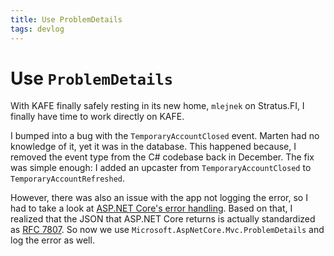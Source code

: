 ```yaml
---
title: Use ProblemDetails
tags: devlog
---
```


# Use `ProblemDetails`

With KAFE finally safely resting in its new home, `mlejnek` on Stratus.FI, I finally have time to work directly on KAFE.

I bumped into a bug with the `TemporaryAccountClosed` event.
Marten had no knowledge of it, yet it was in the database.
This happened because, I removed the event type from the C# codebase back in December.
The fix was simple enough: I added an upcaster from `TemporaryAccountClosed` to `TemporaryAccountRefreshed`.

However, there was also an issue with the app not logging the error, so I had to take a look at
[ASP.NET Core's error handling](https://learn.microsoft.com/en-us/aspnet/core/fundamentals/error-handling).
Based on that, I realized that the JSON that ASP.NET Core returns is actually standardized as
[RFC 7807](https://datatracker.ietf.org/doc/html/rfc7807).
So now we use `Microsoft.AspNetCore.Mvc.ProblemDetails` and log the error as well.
